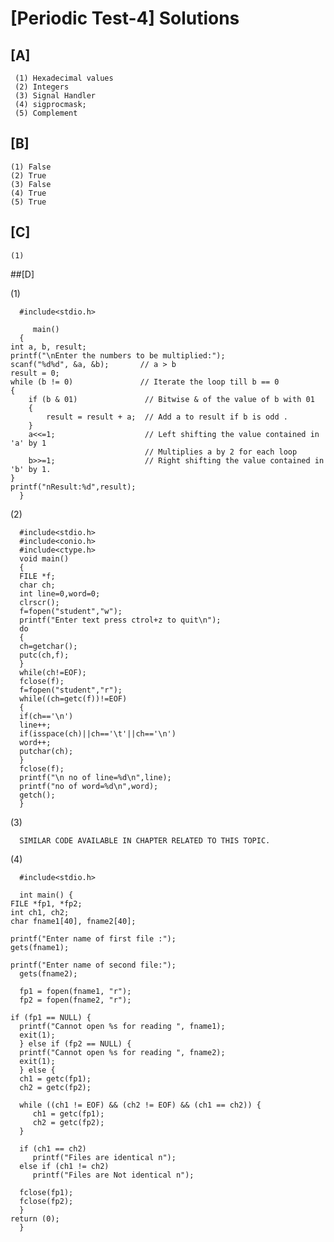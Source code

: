 # [Periodic Test-4] Solutions

## [A]
   
     (1) Hexadecimal values
     (2) Integers
     (3) Signal Handler
     (4) sigprocmask;
     (5) Complement
   
## [B]
    
    (1) False
    (2) True
    (3) False
    (4) True
    (5) True
    
    
## [C]
    
    (1)
    
    
    
    
##[D]

  (1)
  
      #include<stdio.h>

         main()
      {
    int a, b, result;
    printf("\nEnter the numbers to be multiplied:");
    scanf("%d%d", &a, &b);       // a > b
    result = 0;
    while (b != 0)               // Iterate the loop till b == 0
    {
        if (b & 01)               // Bitwise & of the value of b with 01
        {
            result = result + a;  // Add a to result if b is odd .
        }
        a<<=1;                    // Left shifting the value contained in 'a' by 1
                                  // Multiplies a by 2 for each loop
        b>>=1;                    // Right shifting the value contained in 'b' by 1.
    }
    printf("nResult:%d",result);
      }

(2)

      #include<stdio.h>
      #include<conio.h>
      #include<ctype.h>
      void main()
      {
      FILE *f;
      char ch;
      int line=0,word=0;
      clrscr();
      f=fopen("student","w");
      printf("Enter text press ctrol+z to quit\n");
      do
      {
      ch=getchar();
      putc(ch,f);
      }
      while(ch!=EOF);
      fclose(f);
      f=fopen("student","r");
      while((ch=getc(f))!=EOF)
      {
      if(ch=='\n')
      line++;
      if(isspace(ch)||ch=='\t'||ch=='\n')
      word++;
      putchar(ch);
      }
      fclose(f);
      printf("\n no of line=%d\n",line);
      printf("no of word=%d\n",word);
      getch();
      }

(3)

      SIMILAR CODE AVAILABLE IN CHAPTER RELATED TO THIS TOPIC.

(4)
 
      #include<stdio.h>
 
      int main() {
    FILE *fp1, *fp2;
    int ch1, ch2;
    char fname1[40], fname2[40];
 
    printf("Enter name of first file :");
    gets(fname1);
 
    printf("Enter name of second file:");
      gets(fname2);
 
      fp1 = fopen(fname1, "r");
      fp2 = fopen(fname2, "r");
 
    if (fp1 == NULL) {
      printf("Cannot open %s for reading ", fname1);
      exit(1);
      } else if (fp2 == NULL) {
      printf("Cannot open %s for reading ", fname2);
      exit(1);
      } else {
      ch1 = getc(fp1);
      ch2 = getc(fp2);
 
      while ((ch1 != EOF) && (ch2 != EOF) && (ch1 == ch2)) {
         ch1 = getc(fp1);
         ch2 = getc(fp2);
      }
 
      if (ch1 == ch2)
         printf("Files are identical n");
      else if (ch1 != ch2)
         printf("Files are Not identical n");
 
      fclose(fp1);
      fclose(fp2);
      }
    return (0);
      }
